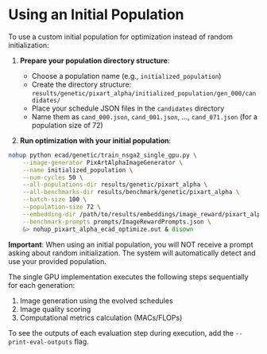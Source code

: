 # Using an Initial Population

To use a custom initial population for optimization instead of random initialization:

1. **Prepare your population directory structure**:
   - Choose a population name (e.g., `initialized_population`)
   - Create the directory structure: `results/genetic/pixart_alpha/initialized_population/gen_000/candidates/`
   - Place your schedule JSON files in the `candidates` directory
   - Name them as `cand_000.json`, `cand_001.json`, ..., `cand_071.json` (for a population size of 72)

2. **Run optimization with your initial population**:

```bash
nohup python ecad/genetic/train_nsga2_single_gpu.py \
    --image-generator PixArtAlphaImageGenerator \
    --name initialized_population \
    --num-cycles 50 \
    --all-populations-dir results/genetic/pixart_alpha \
    --all-benchmarks-dir results/benchmark/genetic/pixart_alpha \
    --batch-size 100 \
    --population-size 72 \
    --embedding-dir /path/to/results/embeddings/image_reward/pixart_alpha_embeddings \
    --benchmark-prompts prompts/ImageRewardPrompts.json \
    &> nohup_pixart_alpha_ecad_optimize.out & disown
```

**Important**: When using an initial population, you will NOT receive a prompt asking about random initialization. The system will automatically detect and use your provided population.

The single GPU implementation executes the following steps sequentially for each generation:
1. Image generation using the evolved schedules
2. Image quality scoring
3. Computational metrics calculation (MACs/FLOPs)

To see the outputs of each evaluation step during execution, add the `--print-eval-outputs` flag.